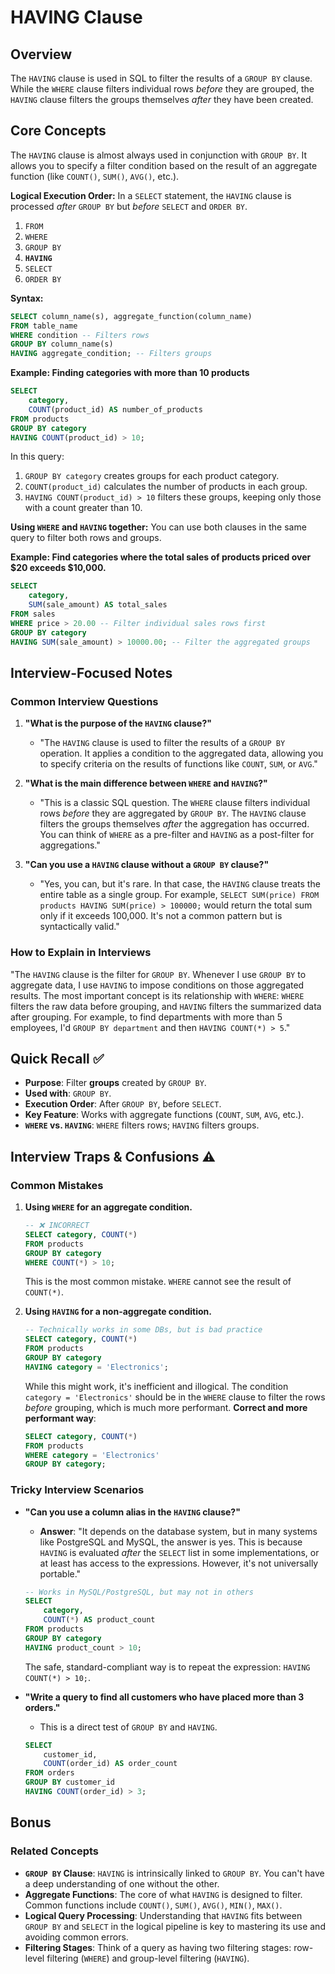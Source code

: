 # HAVING Clause

## Overview
The `HAVING` clause is used in SQL to filter the results of a `GROUP BY` clause. While the `WHERE` clause filters individual rows *before* they are grouped, the `HAVING` clause filters the groups themselves *after* they have been created.

## Core Concepts

The `HAVING` clause is almost always used in conjunction with `GROUP BY`. It allows you to specify a filter condition based on the result of an aggregate function (like `COUNT()`, `SUM()`, `AVG()`, etc.).

**Logical Execution Order:**
In a `SELECT` statement, the `HAVING` clause is processed *after* `GROUP BY` but *before* `SELECT` and `ORDER BY`.
1.  `FROM`
2.  `WHERE`
3.  `GROUP BY`
4.  **`HAVING`**
5.  `SELECT`
6.  `ORDER BY`

**Syntax:**
```sql
SELECT column_name(s), aggregate_function(column_name)
FROM table_name
WHERE condition -- Filters rows
GROUP BY column_name(s)
HAVING aggregate_condition; -- Filters groups
```

**Example: Finding categories with more than 10 products**
```sql
SELECT
    category,
    COUNT(product_id) AS number_of_products
FROM products
GROUP BY category
HAVING COUNT(product_id) > 10;
```
In this query:
1.  `GROUP BY category` creates groups for each product category.
2.  `COUNT(product_id)` calculates the number of products in each group.
3.  `HAVING COUNT(product_id) > 10` filters these groups, keeping only those with a count greater than 10.

**Using `WHERE` and `HAVING` together:**
You can use both clauses in the same query to filter both rows and groups.

**Example: Find categories where the total sales of products priced over $20 exceeds $10,000.**
```sql
SELECT
    category,
    SUM(sale_amount) AS total_sales
FROM sales
WHERE price > 20.00 -- Filter individual sales rows first
GROUP BY category
HAVING SUM(sale_amount) > 10000.00; -- Filter the aggregated groups
```

## Interview-Focused Notes

### Common Interview Questions

1.  **"What is the purpose of the `HAVING` clause?"**
    -   "The `HAVING` clause is used to filter the results of a `GROUP BY` operation. It applies a condition to the aggregated data, allowing you to specify criteria on the results of functions like `COUNT`, `SUM`, or `AVG`."

2.  **"What is the main difference between `WHERE` and `HAVING`?"**
    -   "This is a classic SQL question. The `WHERE` clause filters individual rows *before* they are aggregated by `GROUP BY`. The `HAVING` clause filters the groups themselves *after* the aggregation has occurred. You can think of `WHERE` as a pre-filter and `HAVING` as a post-filter for aggregations."

3.  **"Can you use a `HAVING` clause without a `GROUP BY` clause?"**
    -   "Yes, you can, but it's rare. In that case, the `HAVING` clause treats the entire table as a single group. For example, `SELECT SUM(price) FROM products HAVING SUM(price) > 100000;` would return the total sum only if it exceeds 100,000. It's not a common pattern but is syntactically valid."

### How to Explain in Interviews
"The `HAVING` clause is the filter for `GROUP BY`. Whenever I use `GROUP BY` to aggregate data, I use `HAVING` to impose conditions on those aggregated results. The most important concept is its relationship with `WHERE`: `WHERE` filters the raw data before grouping, and `HAVING` filters the summarized data after grouping. For example, to find departments with more than 5 employees, I'd `GROUP BY department` and then `HAVING COUNT(*) > 5`."

## Quick Recall ✅

-   **Purpose**: Filter **groups** created by `GROUP BY`.
-   **Used with**: `GROUP BY`.
-   **Execution Order**: After `GROUP BY`, before `SELECT`.
-   **Key Feature**: Works with aggregate functions (`COUNT`, `SUM`, `AVG`, etc.).
-   **`WHERE` vs. `HAVING`**: `WHERE` filters rows; `HAVING` filters groups.

## Interview Traps & Confusions ⚠️

### Common Mistakes

1.  **Using `WHERE` for an aggregate condition.**
    ```sql
    -- ❌ INCORRECT
    SELECT category, COUNT(*)
    FROM products
    GROUP BY category
    WHERE COUNT(*) > 10;
    ```
    This is the most common mistake. `WHERE` cannot see the result of `COUNT(*)`.

2.  **Using `HAVING` for a non-aggregate condition.**
    ```sql
    -- Technically works in some DBs, but is bad practice
    SELECT category, COUNT(*)
    FROM products
    GROUP BY category
    HAVING category = 'Electronics';
    ```
    While this might work, it's inefficient and illogical. The condition `category = 'Electronics'` should be in the `WHERE` clause to filter the rows *before* grouping, which is much more performant.
    **Correct and more performant way**:
    ```sql
    SELECT category, COUNT(*)
    FROM products
    WHERE category = 'Electronics'
    GROUP BY category;
    ```

### Tricky Interview Scenarios

-   **"Can you use a column alias in the `HAVING` clause?"**
    -   **Answer**: "It depends on the database system, but in many systems like PostgreSQL and MySQL, the answer is yes. This is because `HAVING` is evaluated *after* the `SELECT` list in some implementations, or at least has access to the expressions. However, it's not universally portable."
    ```sql
    -- Works in MySQL/PostgreSQL, but may not in others
    SELECT
        category,
        COUNT(*) AS product_count
    FROM products
    GROUP BY category
    HAVING product_count > 10;
    ```
    The safe, standard-compliant way is to repeat the expression: `HAVING COUNT(*) > 10;`.

-   **"Write a query to find all customers who have placed more than 3 orders."**
    -   This is a direct test of `GROUP BY` and `HAVING`.
    ```sql
    SELECT
        customer_id,
        COUNT(order_id) AS order_count
    FROM orders
    GROUP BY customer_id
    HAVING COUNT(order_id) > 3;
    ```

## Bonus

### Related Concepts
-   **`GROUP BY` Clause**: `HAVING` is intrinsically linked to `GROUP BY`. You can't have a deep understanding of one without the other.
-   **Aggregate Functions**: The core of what `HAVING` is designed to filter. Common functions include `COUNT()`, `SUM()`, `AVG()`, `MIN()`, `MAX()`.
-   **Logical Query Processing**: Understanding that `HAVING` fits between `GROUP BY` and `SELECT` in the logical pipeline is key to mastering its use and avoiding common errors.
-   **Filtering Stages**: Think of a query as having two filtering stages: row-level filtering (`WHERE`) and group-level filtering (`HAVING`).

